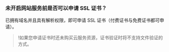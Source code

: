 
### 未开启网站服务前是否可以申请 SSL 证书？
已拥有域名并且具有解析权限，即可申请 SSL 证书（付费证书与免费证书都可申请）。
>!如果您申请证书时还未购买云服务资源，证书验证时将不支持文件验证的方式。



